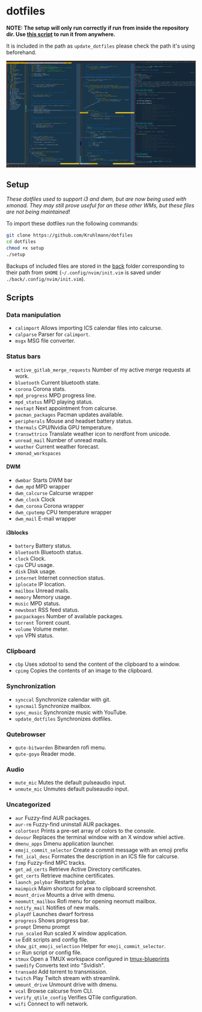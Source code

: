 # dotfiles

**NOTE: The setup will only run correctly if run from inside the repository dir. Use [this script](https://github.com/Kruhlmann/dotfiles/blob/master/lib/.scripts/update_dotfiles) to run it from anywhere.**

It is included in the path as `update_dotfiles` please check the path it's using beforehand.

![demo](demo.png)

## Setup

*These dotfiles used to support i3 and dwm, but are now being used with xmonad. They may still prove useful for an these other WMs, but these files are not being maintained!*

To import these dotfiles run the following commands:

```sh
git clone https://github.com/Kruhlmann/dotfiles
cd dotfiles
chmod +x setup
./setup
```

Backups of included files are stored in the [back](back) folder corresponding
to their path from `$HOME` (`~/.config/nvim/init.vim` is saved under
`./back/.config/nvim/init.vim`).

## Scripts

### Data manipulation

* `calimport` Allows importing ICS calendar files into calcurse.
* `calparse` Parser for `calimport`.
* `msgx` MSG file converter.

### Status bars

* `active_gitlab_merge_requests` Number of my active merge requests at work.
* `bluetooth` Current bluetooth state.
* `corona` Corona stats.
* `mpd_progress` MPD progress line.
* `mpd_status` MPD playing status.
* `nextapt` Next appointment from calcurse.
* `pacman_packages` Pacman updates available.
* `peripherals` Mouse and headset battery status.
* `thermals` CPU/Nvidia GPU temperature.
* `transwttrico` Translate weather icon to nerdfont from unicode.
* `unread_mail` Number of unread mails.
* `weather` Current weather forecast.
* `xmonad_workspaces`

#### DWM

* `dwmbar` Starts DWM bar
* `dwm_mpd` MPD wrapper
* `dwm_calcurse` Calcurse wrapper
* `dwm_clock` Clock
* `dwm_corona` Corona wrapper
* `dwm_cputemp` CPU temperature wrapper
* `dwm_mail` E-mail wrapper

#### i3blocks

* `battery` Battery status.
* `bluetooth` Bluetooth status.
* `clock` Clock.
* `cpu` CPU usage.
* `disk` Disk usage.
* `internet` Internet connection status.
* `iplocate` IP location.
* `mailbox` Unread mails.
* `memory` Memory usage.
* `music` MPD status.
* `newsboat` RSS feed status.
* `pacpackages` Number of available packages.
* `torrent` Torrent count.
* `volume` Volume meter.
* `vpn` VPN status.

### Clipboard

* `cbp` Uses xdotool to send the content of the clipboard to a window.
* `cpimg` Copies the contents of an image to the clipboard.

### Synchronization

* `synccal` Synchronize calendar with git.
* `syncmail` Synchronize mailbox.
* `sync_music` Synchronize music with YouTube.
* `update_dotfiles` Synchronizes dotfiles.

### Qutebrowser

* `qute-bitwarden` Bitwarden rofi menu.
* `qute-goyo` Reader mode.

### Audio

* `mute_mic` Mutes the default pulseaudio input.
* `unmute_mic` Unmutes default pulseaudio input.

### Uncategorized

* `aur` Fuzzy-find AUR packages.
* `aur-rm` Fuzzy-find uninstall AUR packages.
* `colortest` Prints a pre-set array of colors to the console.
* `devour` Replaces the terminal window with an X window whiel active.
* `dmenu_apps` Dmenu application launcher.
* `emoji_commit_selector` Create a commit message with an emoji prefix
* `fmt_ical_desc` Formates the description in an ICS file for calcurse.
* `fzmp` Fuzzy-find MPC tracks.
* `get_ad_certs` Retrieve Active Directory certificates.
* `get_certs` Retrieve machine certificates.
* `launch_polybar` Restarts polybar.
* `maimpick` Maim shortcut for area to clipboard screenshot.
* `mount_drive` Mounts a drive with dmenu.
* `neomutt_mailbox` Rofi menu for opening neomutt mailbox.
* `notify_mail` Notifies of new mails.
* `playdf` Launches dwarf fortress
* `progress` Shows progress bar.
* `prompt` Dmenu prompt
* `run_scaled` Run scaled X window application.
* `se` Edit scripts and config file.
* `show_git_emoji_selection` Helper for `emoji_commit_selector`.
* `sr` Run script or config file.
* `stmux` Open a TMUX workspace configured in [tmux-blueprints](./lib/.config/tmux-blueprints)
* `swedify` Converts text into "Svidish".
* `transadd` Add torrent to transmission.
* `twitch` Play Twitch stream with streamlink.
* `umount_drive` Unmount drive with dmenu.
* `vcal` Browse calcurse from CLI.
* `verify_qtile_config` Verifies QTile configuration.
* `wifi` Connect to wifi network.
